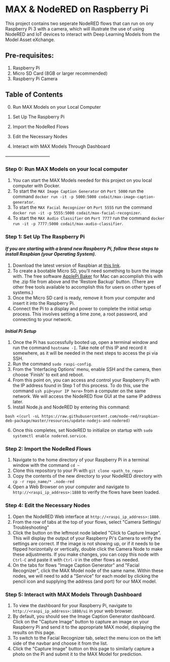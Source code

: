 # MAX & NodeRED on Raspberry Pi

This project contains two seperate NodeRED flows that can run on ony Raspberry Pi 3 with a camera, which will illustrate the use of using NodeRED and IoT devices to interact with Deep Learning Models from the Model Asset eXchange.


## Pre-requisites:
1. Raspberry Pi
2. Micro SD Card (8GB or larger recommended)
3. Raspberry Pi Camera

## Table of Contents

0. Run MAX Models on your Local Computer
   
1. Set Up The Raspberry Pi

2. Import the NodeRed Flows

3. Edit the Necessary Nodes

4. Interact with MAX Models Through Dashboard

——————————

### Step 0: Run MAX Models on your local computer
1. You can start the MAX Models needed for this project on you local computer with Docker.
2. To start the `MAX Image Caption Generator` on `Port 5000` run the command `docker run -it -p 5000:5000 codait/max-image-caption-generator`.
3. To start the `MAX Facial Recognizer` on `Port 5555` run the command `docker run -it -p 5555:5000 codait/max-facial-recognizer`.
4. To start the `MAX Audio Classifier` on `Port 7777` run the command `docker run -it -p 7777:5000 codait/max-audio-classifier`.

### Step 1: Set Up The Raspberry Pi

#### _If you are starting with a brand new Raspberry Pi, follow these steps to install Raspbian (your Operating System)._
1. Download the latest version of Raspbian at [this link](https://downloads.raspberrypi.org/raspbian_latest).
2. To create a bootable Micro SD, you'll need something to burn the image with. The free software [ApplePi Baker](https://www.tweaking4all.com/hardware/raspberry-pi/macosx-apple-pi-baker/) for Mac can accomplish this with the .zip file from above and the 'Restore Backup' button. (There are other free tools available to accomplish this for users on other types of systems.)
3. Once the Micro SD card is ready, remove it from your computer and insert it into the Raspberry Pi.
4. Connect the Pi to a display and power to complete the initial setup process. This involves setting a time zone, a root password, and connecting to your network.

#### _Initial Pi Setup_
1. Once the Pi has successfully booted up, open a terminal window and run the command ```hostname -I```. Take note of this IP and record it somewhere, as it will be needed in the next steps to access the pi via SSH. 
2. Run the command ```sudo raspi-config```.
3. From the 'Interfacing Options' menu, enable SSH and the camera, then choose 'Finish' to exit and reboot.
4. From this point on, you can access and control your Raspberry Pi with the IP address found in Step 1 of this process. To do this, use the command ```ssh pi@<your IP here>``` from a computer on the same network. We will access the NodeRED flow GUI at the same IP address later.
5. Install Node.js and NodeRED by entering this command:  
```
bash <(curl -sL https://raw.githubusercontent.com/node-red/raspbian-deb-package/master/resources/update-nodejs-and-nodered)
```
6. Once this completes, set NodeRED to initialize on startup with ```sudo systemctl enable nodered.service```.

### Step 2: Import the NodeRed Flows
1. Navigate to the home directory of your Raspberry Pi in a terminal window with the command `cd ~`
2. Clone this repository to your Pi with `git clone <path_to_repo>`
3. Copy the contents of the new directory to your NodeRED directory with `cp -r repo_name/* .node-red`
4. Open a Web Browser on your computer and navigate to `http://<raspi_ip_address>:1880` to verify the flows have been loaded.
### Step 4: Edit the Necessary Nodes
1. Open the NodeRED Web interface at `http://<raspi_ip_address>:1880`.
2. From the row of tabs at the top of your flows, select "Camera Settings/ Troubleshooting"
3. Click the button on the leftmost node labeled "Click to Capture Image". This will display the output of your Raspberry Pi's Camera to verify the settings are correct. If the image is not showing up, or if it needs to be flipped horizontally or vertically, double click the Camera Node to make these adjustments. If you make changes, you can copy this node with `Ctrl-C` and paste it with `Ctrl-V` in the other flows as needed.
4. On the tabs for flows "Image Caption Generator" and "Facial Recognizer", click the MAX Model node of the same name. Within these nodes, we will need to add a "Service" for each model by clicking the pencil icon and supplying the address (and port) for our MAX model.
   
### Step 5: Interact with MAX Models Through Dashboard
1. To view the dashboard for your Raspberry Pi, navigate to `http://<raspi_ip_address>:1880/ui` in your web browser.
2. By default, you should see the Image Caption Generator dashboard. Click on the "Capture Image" button to capture an image on your Raspberry Pi and send it to the appropriate MAX model, displaying the results on this page.
3. To switch to the Facial Recognizer tab, select the menu icon on the left side of the navbar and choose it from the list.
4. Click the "Capture Image" button on this page to similarly capture a photo on the Pi and submit it to the MAX Model for prediction.